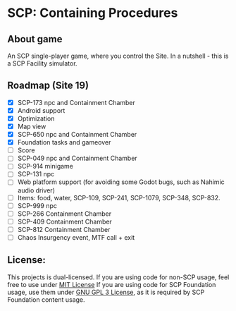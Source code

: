 # SCP: Containing Procedures
## About game
An SCP single-player game, where you control the Site.
In a nutshell - this is a SCP Facility simulator.

## Roadmap (Site 19)
- [x] SCP-173 npc and Containment Chamber
- [x] Android support
- [x] Optimization
- [x] Map view
- [x] SCP-650 npc and Containment Chamber
- [x] Foundation tasks and gameover
- [ ] Score
- [ ] SCP-049 npc and Containment Chamber
- [ ] SCP-914 minigame
- [ ] SCP-131 npc
- [ ] Web platform support (for avoiding some Godot bugs, such as Nahimic audio driver)
- [ ] Items: food, water, SCP-109, SCP-241, SCP-1079, SCP-348, SCP-832.
- [ ] SCP-999 npc
- [ ] SCP-266 Containment Chamber
- [ ] SCP-409 Containment Chamber
- [ ] SCP-812 Containment Chamber
- [ ] Chaos Insurgency event, MTF call + exit

## License:
This projects is dual-licensed.
If you are using code for non-SCP usage, feel free to use under [MIT License](/LICENSE.MIT)
If you are using code for SCP Foundation usage, use them under [GNU GPL 3 License](/LICENSE.GPL), as it is required by SCP Foundation content usage.